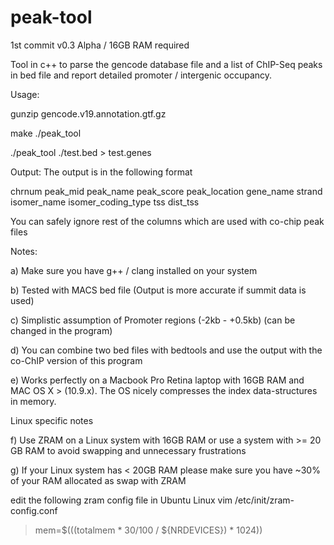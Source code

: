# peak-tool
1st commit v0.3 Alpha / 16GB RAM required

Tool in c++ to parse the gencode database file and a list of ChIP-Seq peaks in bed file and report detailed promoter / intergenic occupancy.

Usage:

gunzip gencode.v19.annotation.gtf.gz 

make ./peak_tool 

./peak_tool ./test.bed > test.genes

Output: The output is in the following format

chrnum peak_mid peak_name peak_score peak_location gene_name strand isomer_name isomer_coding_type tss dist_tss

You can safely ignore rest of the columns which are used with co-chip peak files


Notes:

a) Make sure you have g++ / clang installed on your system 

b) Tested with MACS bed file (Output is more accurate if summit data is used)

c) Simplistic assumption of Promoter regions (-2kb - +0.5kb) (can be changed in the program)

d) You can combine two bed files with bedtools and use the output with the co-ChIP version of this program

e) Works perfectly on a Macbook Pro Retina laptop with 16GB RAM and MAC OS X > (10.9.x).
   The OS nicely compresses the index data-structures in memory.

Linux specific notes

f) Use ZRAM on a Linux system with 16GB RAM or use a system with >= 20 GB RAM to avoid swapping and unnecessary frustrations

g) If your Linux system has < 20GB RAM please make sure you have ~30% of your RAM allocated as swap with ZRAM

edit the following zram config file in Ubuntu Linux
vim /etc/init/zram-config.conf
> mem=$(((totalmem * 30/100 / ${NRDEVICES}) * 1024))



